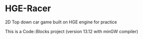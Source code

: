 # HGE-Racer
2D Top down car game built on HGE engine for practice



This is a Code::Blocks project (version 13.12 with minGW compiler)



